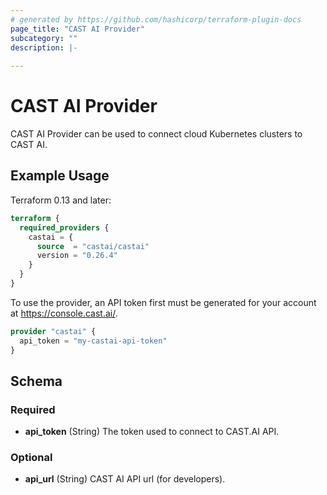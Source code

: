 ```yaml
---
# generated by https://github.com/hashicorp/terraform-plugin-docs
page_title: "CAST AI Provider"
subcategory: ""
description: |-
  
---
```


# CAST AI Provider

CAST AI Provider can be used to connect cloud Kubernetes clusters to CAST AI.

## Example Usage

Terraform 0.13 and later:

```terraform
terraform {
  required_providers {
    castai = {
      source  = "castai/castai"
      version = "0.26.4"
    }
  }
}
```

To use the provider, an API token first must be generated for your account at https://console.cast.ai/.

```terraform
provider "castai" {
  api_token = "my-castai-api-token"
}
```

## Schema

### Required

- **api_token** (String) The token used to connect to CAST.AI API.

### Optional

- **api_url** (String) CAST AI API url (for developers).